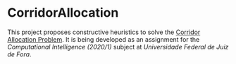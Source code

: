 # CorridorAllocation
This project proposes constructive heuristics to solve the [Corridor Allocation Problem](https://dl.acm.org/doi/10.1016/j.cor.2012.04.016).
It is being developed as an assignment for the *Computational Intelligence (2020/1)* subject at *Universidade Federal de Juiz de Fora*.

